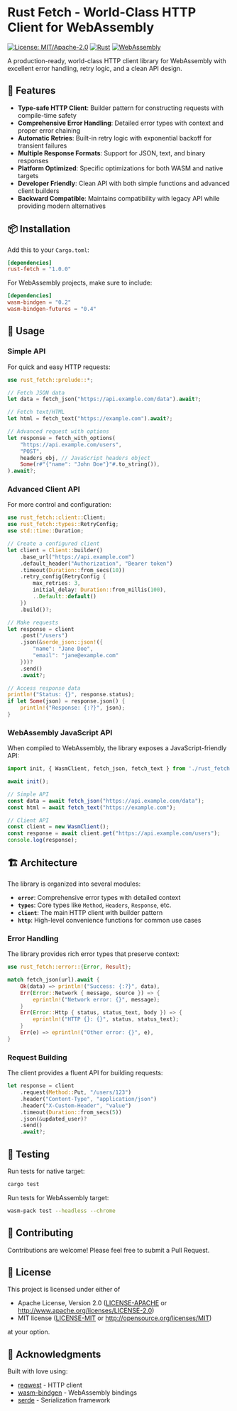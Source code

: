 # Rust Fetch - World-Class HTTP Client for WebAssembly

[![License: MIT/Apache-2.0](https://img.shields.io/badge/License-MIT%2FApache--2.0-blue.svg)](LICENSE)
[![Rust](https://img.shields.io/badge/rust-%23000000.svg?style=flat&logo=rust&logoColor=white)](https://www.rust-lang.org/)
[![WebAssembly](https://img.shields.io/badge/WebAssembly-654FF0?style=flat&logo=WebAssembly&logoColor=white)](https://webassembly.org/)

A production-ready, world-class HTTP client library for WebAssembly with excellent error handling, retry logic, and a clean API design.

## 🚀 Features

- **Type-safe HTTP Client**: Builder pattern for constructing requests with compile-time safety
- **Comprehensive Error Handling**: Detailed error types with context and proper error chaining
- **Automatic Retries**: Built-in retry logic with exponential backoff for transient failures
- **Multiple Response Formats**: Support for JSON, text, and binary responses
- **Platform Optimized**: Specific optimizations for both WASM and native targets
- **Developer Friendly**: Clean API with both simple functions and advanced client builders
- **Backward Compatible**: Maintains compatibility with legacy API while providing modern alternatives

## 📦 Installation

Add this to your `Cargo.toml`:

```toml
[dependencies]
rust-fetch = "1.0.0"
```

For WebAssembly projects, make sure to include:

```toml
[dependencies]
wasm-bindgen = "0.2"
wasm-bindgen-futures = "0.4"
```

## 🔧 Usage

### Simple API

For quick and easy HTTP requests:

```rust
use rust_fetch::prelude::*;

// Fetch JSON data
let data = fetch_json("https://api.example.com/data").await?;

// Fetch text/HTML
let html = fetch_text("https://example.com").await?;

// Advanced request with options
let response = fetch_with_options(
    "https://api.example.com/users",
    "POST",
    headers_obj, // JavaScript headers object
    Some(r#"{"name": "John Doe"}"#.to_string()),
).await?;
```

### Advanced Client API

For more control and configuration:

```rust
use rust_fetch::client::Client;
use rust_fetch::types::RetryConfig;
use std::time::Duration;

// Create a configured client
let client = Client::builder()
    .base_url("https://api.example.com")
    .default_header("Authorization", "Bearer token")
    .timeout(Duration::from_secs(10))
    .retry_config(RetryConfig {
        max_retries: 3,
        initial_delay: Duration::from_millis(100),
        ..Default::default()
    })
    .build()?;

// Make requests
let response = client
    .post("/users")
    .json(&serde_json::json!({
        "name": "Jane Doe",
        "email": "jane@example.com"
    }))?
    .send()
    .await?;

// Access response data
println!("Status: {}", response.status);
if let Some(json) = response.json() {
    println!("Response: {:?}", json);
}
```

### WebAssembly JavaScript API

When compiled to WebAssembly, the library exposes a JavaScript-friendly API:

```javascript
import init, { WasmClient, fetch_json, fetch_text } from './rust_fetch.js';

await init();

// Simple API
const data = await fetch_json("https://api.example.com/data");
const html = await fetch_text("https://example.com");

// Client API
const client = new WasmClient();
const response = await client.get("https://api.example.com/users");
console.log(response);
```

## 🏗️ Architecture

The library is organized into several modules:

- **`error`**: Comprehensive error types with detailed context
- **`types`**: Core types like `Method`, `Headers`, `Response`, etc.
- **`client`**: The main HTTP client with builder pattern
- **`http`**: High-level convenience functions for common use cases

### Error Handling

The library provides rich error types that preserve context:

```rust
use rust_fetch::error::{Error, Result};

match fetch_json(url).await {
    Ok(data) => println!("Success: {:?}", data),
    Err(Error::Network { message, source }) => {
        eprintln!("Network error: {}", message);
    }
    Err(Error::Http { status, status_text, body }) => {
        eprintln!("HTTP {}: {}", status, status_text);
    }
    Err(e) => eprintln!("Other error: {}", e),
}
```

### Request Building

The client provides a fluent API for building requests:

```rust
let response = client
    .request(Method::Put, "/users/123")
    .header("Content-Type", "application/json")
    .header("X-Custom-Header", "value")
    .timeout(Duration::from_secs(5))
    .json(&updated_user)?
    .send()
    .await?;
```

## 🧪 Testing

Run tests for native target:

```bash
cargo test
```

Run tests for WebAssembly target:

```bash
wasm-pack test --headless --chrome
```

## 🤝 Contributing

Contributions are welcome! Please feel free to submit a Pull Request.

## 📄 License

This project is licensed under either of

- Apache License, Version 2.0 ([LICENSE-APACHE](LICENSE-APACHE) or http://www.apache.org/licenses/LICENSE-2.0)
- MIT license ([LICENSE-MIT](LICENSE-MIT) or http://opensource.org/licenses/MIT)

at your option.

## 🙏 Acknowledgments

Built with love using:
- [reqwest](https://github.com/seanmonstar/reqwest) - HTTP client
- [wasm-bindgen](https://github.com/rustwasm/wasm-bindgen) - WebAssembly bindings
- [serde](https://github.com/serde-rs/serde) - Serialization framework
